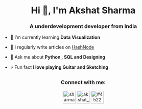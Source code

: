 <h1 align="center">Hi 👋, I'm Akshat Sharma</h1>
<h3 align="center">A underdevelopment developer from India</h3>

- 🌱 I’m currently learning **Data Visualization**

- 📝 I regularly write articles on [HashNode](https://carboncoffee.hashnode.dev/)

- 💬 Ask me about **Python , SQL and Designing**

- ⚡ Fun fact **I love playing Guitar and Sketching**

<h3 align="center">Connect with me:</h3>
<p align="center">
<a href="https://linkedin.com/in/sharma-akshat" target="blank"><img align="center" src="https://cdn.jsdelivr.net/npm/simple-icons@3.0.1/icons/linkedin.svg" alt="sharma-akshat" height="40" width="40" /></a>
<a href="https://www.hackerrank.com/akshat_aksharma" target="blank"><img align="center" src="https://cdn.jsdelivr.net/npm/simple-icons@3.0.1/icons/hackerrank.svg" alt="akshat_aksharma" height="40" width="40" /></a>
<a href="https://discord.gg/#4522" target="blank"><img align="center" src="https://cdn.jsdelivr.net/npm/simple-icons@3.0.1/icons/discord.svg" alt="#4522" height="40" width="40" /></a>
</p>

